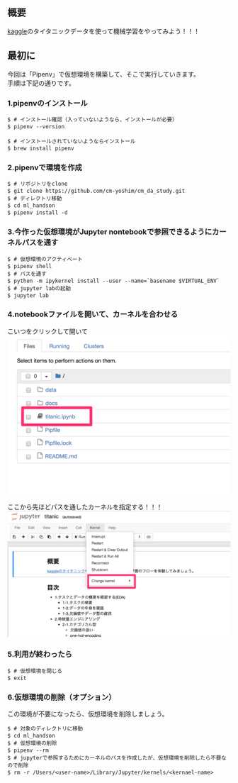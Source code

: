 ## 概要

[kaggle](https://www.kaggle.com/c/titanic)のタイタニックデータを使って機械学習をやってみよう！！！  

## 最初に
今回は「Pipenv」で仮想環境を構築して、そこで実行していきます。  
手順は下記の通りです。  

### 1.pipenvのインストール

```
$ # インストール確認（入っていないようなら、インストールが必要）
$ pipenv --version

$ # インストールされていないようならインストール
$ brew install pipenv
```

### 2.pipenvで環境を作成

```
$ # リポジトリをclone
$ git clone https://github.com/cm-yoshim/cm_da_study.git
$ # ディレクトリ移動
$ cd ml_handson
$ pipenv install -d
```

### 3.今作った仮想環境がJupyter nontebookで参照できるようにカーネルパスを通す

```
$ # 仮想環境のアクティベート
$ pipenv shell
$ # パスを通す
$ python -m ipykernel install --user --name=`basename $VIRTUAL_ENV`
$ # jupyter labの起動
$ jupyter lab
```

### 4.notebookファイルを開いて、カーネルを合わせる
こいつをクリックして開いて  
![ノートブックファイルを開く](docs/open-notebook.png)

ここから先ほどパスを通したカーネルを指定する！！！　　
![カーネルを合わせる](docs/set-kernel.png)

### 5.利用が終わったら

```
$ # 仮想環境を閉じる
$ exit
```

### 6.仮想環境の削除（オプション）
この環境が不要になったら、仮想環境を削除しましょう。

```
$ # 対象のディレクトリに移動
$ cd ml_handson
$ # 仮想環境の削除
$ pipenv --rm
$ # jupyterで参照するためにカーネルのパスを作成したが、仮想環境を削除したら不要なので削除
$ rm -r /Users/<user-name>/Library/Jupyter/kernels/<kernael-name>
```